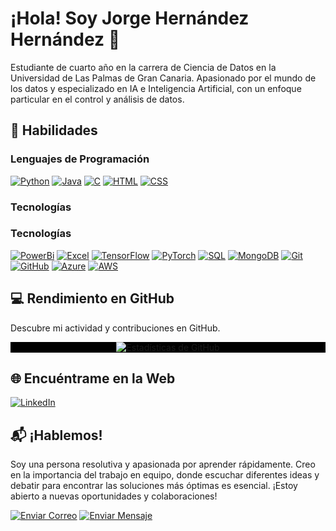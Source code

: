 # ¡Hola! Soy Jorge Hernández Hernández 👋

Estudiante de cuarto año en la carrera de Ciencia de Datos en la Universidad de Las Palmas de Gran Canaria. Apasionado por el mundo de los datos y especializado en IA e Inteligencia Artificial, con un enfoque particular en el control y análisis de datos.
<!--
## 💼 Proyectos Destacados

- [Proyecto 1](Enlace al Proyecto 1): Breve descripción.
- [Proyecto 2](Enlace al Proyecto 2): Breve descripción.
-->
## 🚀 Habilidades

### Lenguajes de Programación

[![Python](https://img.shields.io/badge/Python-3776AB?style=for-the-badge&logo=python)](https://www.python.org/)
[![Java](https://img.shields.io/badge/Java-007396?style=for-the-badge&logo=java)](https://www.oracle.com/java/)
[![C](https://img.shields.io/badge/C-A8B9CC?style=for-the-badge&logo=c)](https://www.learn-c.org/)
[![HTML](https://img.shields.io/badge/HTML5-E34F26?style=for-the-badge&logo=html5)](https://developer.mozilla.org/en-US/docs/Web/HTML)
[![CSS](https://img.shields.io/badge/CSS-Design-1572B6?style=for-the-badge&logo=css3)](https://developer.mozilla.org/en-US/docs/Web/CSS)

### Tecnologías

### Tecnologías

[![PowerBi](https://img.shields.io/badge/PowerBi-000000?style=for-the-badge&logo=powerbi)](https://powerbi.microsoft.com/)
[![Excel](https://img.shields.io/badge/Excel-217346?style=for-the-badge&logo=microsoft-excel)](https://support.microsoft.com/en-us/excel)
[![TensorFlow](https://img.shields.io/badge/TensorFlow-FF6F00?style=for-the-badge&logo=tensorflow)](https://www.tensorflow.org/)
[![PyTorch](https://img.shields.io/badge/PyTorch-EE4C2C?style=for-the-badge&logo=pytorch)](https://pytorch.org/)
[![SQL](https://img.shields.io/badge/SQL-4479A1?style=for-the-badge&logo=sql)](https://www.w3schools.com/sql/)
[![MongoDB](https://img.shields.io/badge/MongoDB-47A248?style=for-the-badge&logo=mongodb)](https://www.mongodb.com/)
[![Git](https://img.shields.io/badge/Git-F05032?style=for-the-badge&logo=git)](https://git-scm.com/doc)
[![GitHub](https://img.shields.io/badge/GitHub-181717?style=for-the-badge&logo=github)](https://docs.github.com/en)
[![Azure](https://img.shields.io/badge/Azure-0089D6?style=for-the-badge&logo=microsoft-azure)](https://docs.microsoft.com/en-us/azure/)
[![AWS](https://img.shields.io/badge/AWS-232F3E?style=for-the-badge&logo=amazon-aws)](https://docs.aws.amazon.com/)


## 💻 Rendimiento en GitHub

Descubre mi actividad y contribuciones en GitHub.

<p align="center" style="background-color: black;">
  <img src="https://github-readme-stats.vercel.app/api?username=Yorchz&show_icons=true&count_private=true" alt="Estadísticas de GitHub">
</p>

## 🌐 Encuéntrame en la Web

[![LinkedIn](https://img.shields.io/badge/LinkedIn-Connect-blue?style=for-the-badge&logo=linkedin)](https://www.linkedin.com/in/jorge-hern%C3%A1ndez-hern%C3%A1ndez-a57928230/)

## 📬 ¡Hablemos!

Soy una persona resolutiva y apasionada por aprender rápidamente. Creo en la importancia del trabajo en equipo, donde escuchar diferentes ideas y debatir para encontrar las soluciones más óptimas es esencial. ¡Estoy abierto a nuevas oportunidades y colaboraciones!

[![Enviar Correo](https://img.shields.io/badge/Enviar%20Correo-Contacta%20conmigo-green?style=for-the-badge&logo=gmail)](mailto:jorge.hdez.hdez@outlook.es)
[![Enviar Mensaje](https://img.shields.io/badge/Enviar%20Mensaje-Contacta%20por%20Mensaje%20de%20Texto-brightgreen?style=for-the-badge&logo=telegram)](tel:+34626187182)


